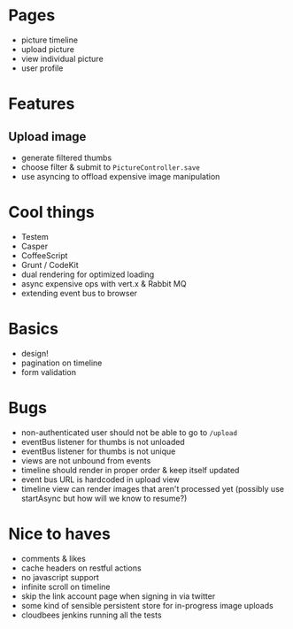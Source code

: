 # Pages

* picture timeline
* upload picture
* view individual picture
* user profile

# Features

## Upload image

* generate filtered thumbs
* choose filter & submit to `PictureController.save`
* use asyncing to offload expensive image manipulation

# Cool things

* Testem
* Casper
* CoffeeScript
* Grunt / CodeKit
* dual rendering for optimized loading
* async expensive ops with vert.x & Rabbit MQ
* extending event bus to browser

# Basics

* design!
* pagination on timeline
* form validation

# Bugs

* non-authenticated user should not be able to go to `/upload`
* eventBus listener for thumbs is not unloaded
* eventBus listener for thumbs is not unique
* views are not unbound from events
* timeline should render in proper order & keep itself updated
* event bus URL is hardcoded in upload view
* timeline view can render images that aren't processed yet (possibly use startAsync but how will we know to resume?)

# Nice to haves

* comments & likes
* cache headers on restful actions
* no javascript support
* infinite scroll on timeline
* skip the link account page when signing in via twitter
* some kind of sensible persistent store for in-progress image uploads
* cloudbees jenkins running all the tests